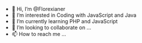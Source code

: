 - 👋 Hi, I’m @Florexianer
- 👀 I’m interested in Coding with JavaScript and Java
- 🌱 I’m currently learning PHP and JavaScript
- 💞️ I’m looking to collaborate on ...
- 📫 How to reach me ...
